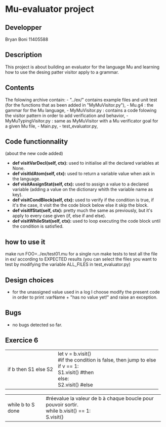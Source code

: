 # Mu-evaluator project
## Developper
Bryan Boni 11405588

## Description
This project is about building an evaluator for the language Mu and learning
how to use the desing patter visitor apply to a grammar.

## Contents
The folowing archive contain:
	- "../ex/" contains example files and unit test (for the functions that 
		as been added in "MyMuVisitor.py"),
	- Mu.g4 : the gammar for the Mu language,
	- MyMuVisitor.py : contains a code folowing the visitor pattern in order 
		to add verification and behavior,
	- MyMuTypingVisitor.py : same as MyMuVisitor with a Mu verificator goal 
		for a given Mu file,
	- Main.py,
	- test_evaluator.py,


## Code functionnality
(about the new code added)

- <b>def visitVarDecl(self, ctx):</b> used to initialise all the declared variables at None.
- <b>def visitIdAtom(self, ctx):</b> used to return a variable value when ask in the language.
- <b>def visitAssignStat(self, ctx):</b> used to assign a value to a declared variable (adding a value on the dictionary whith the variable name as key).
- <b>def visitCondBlock(self, ctx):</b> used to verify if the condition is true, if it's the case, it visit the the code block  below else it skip the block.
- <b>def visitIfStat(self, ctx):</b> pretty much the same as previously, but it's apply to every case given (if, else if and else).
- <b>def visitWhileStat(self, ctx):</b> used to loop executing the code block until the condition is satisfied.


## how to use it
make run FOO=../ex/test01.mu for a single run
make tests to test all the file in ex/ according to EXPECTED results 
(you can select the files you want to test by modifying the variable ALL\_FILES in test\_evaluator.py)

## Design choices
- for the unassigned value used in a log I choose modify the present code in order to print :varName + "has no value yet!" and raise an exception.

## Bugs
- no bugs detected so far.

## Exercice 6
<table>
<td>if b then S1 else S2 </td>
<td>
	let v = b.visit() <br />
 	#if the condition is false, then jump to else <br />
 	if v == 1:	<br/>
 		  S1.visit() #then <br /> 
 	else:<br />
 		  S2.visit() #else <br />
</td>
</table>
<table>
<td>while b to S done</td>
<td>
	#réevalue la valeur de b à chaque boucle pour pouvoir sortir. <br />
	while b.visit() == 1:	<br />
		S.visit()	<br />
</td>
</table>
